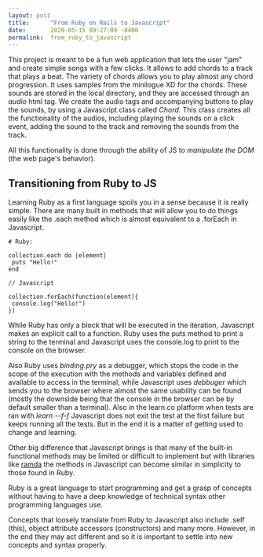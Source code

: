 ```yaml
---
layout: post
title:      "From Ruby on Rails to Javascript"
date:       2020-05-15 09:27:09 -0400
permalink:  from_ruby_to_javascript
---
```



This project is meant to be a fun web application that lets the user "jam" and create simple songs with a few clicks. It allows to add chords to a track that plays a beat. The variety of chords allows you to play almost any chord progression. It uses samples from the minilogue XD for the chords. These sounds are stored in the local directory, and they are accessed through an *audio* html tag. We create the audio tags and accompanying buttons to play the sounds, by using a Javascript class called *Chord*. This class creates all the functionality of the audios, including playing the sounds on a click event, adding the sound to the track and removing the sounds from the track. 

All this functionality is done through the ability of JS to *manipulate the DOM*  (the web page's behavior).

## Transitioning from Ruby to JS

Learning Ruby as a first language spoils you in a sense because it is really simple. There are many built in methods that will allow you to do things easily like the .each method which is almost equivalent to a .forEach in Javascript.

```
# Ruby:

collection.each do |element|
 puts "Hello!"
end

// Javascript

collection.forEach(function(element){
 console.log("Hello!")
})
```
 
 While Ruby has only a block that will be executed in the iteration, Javascript makes an explicit call to a function. Ruby uses the puts method to print a string to the terminal and Javascript uses the console.log to print to the console on the browser. 
 
Also Ruby uses *binding.pry* as a debugger, which stops the code in the scope of the execution with the methods and variables defined and available to access in the terminal, while Javascript uses *debbuger* which sends you to the browser where almost the same usability can be found (mostly the downside being that the console in the browser can be by default smaller than a terminal). Also in the learn.co platform when tests are ran with *learn --f-f* Javascript does not exit the test at the first failure but keeps running all the tests. But in the end it is a matter of getting used to change and learning.

Other big difference that Javascript brings is that many of the built-in functional methods may be limited or difficult to implement but with libraries like [ramda](https://ramdajs.com/) the methods in Javascript can become similar in simplicity to those found in Ruby. 

Ruby is a great language to start programming and get a grasp of concepts without having to have a deep knowledge of technical syntax other programming languages use. 

Concepts that loosely translate from Ruby to Javascript also include .self (this),  object attribute accessors (constructors) and many more. However, in the end they may act different and so it is important to settle into new concepts and syntax properly.
